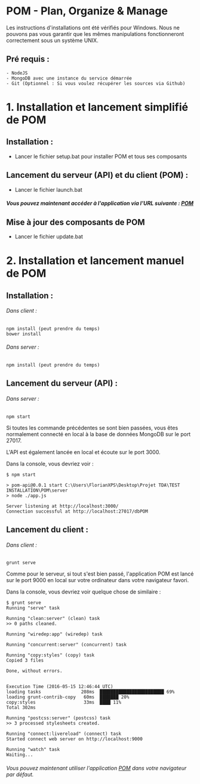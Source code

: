 # POM - Plan, Organize & Manage

Les instructions d'installations ont été vérifiés pour Windows.
Nous ne pouvons pas vous garantir que les mêmes manipulations fonctionneront correctement
sous un système UNIX.
 
## Pré requis :
	- NodeJS
	- MongoDB avec une instance du service démarrée
	- Git (Optionnel : Si vous voulez récupérer les sources via Github)

# 1. Installation et lancement simplifié de POM

## Installation :	
- Lancer le fichier setup.bat pour installer POM et tous ses composants

## Lancement du serveur (API) et du client (POM) :
- Lancer le fichier launch.bat

##### Vous pouvez maintenant accéder à l'application via l'URL suivante : [POM](http://localhost:9000)

## Mise à jour des composants de POM
- Lancer le fichier update.bat
	
	
# 2. Installation et lancement manuel de POM
	
## Installation :
###### Dans client :
	npm install (peut prendre du temps)
	bower install

###### Dans server :
	npm install (peut prendre du temps)
		
## Lancement du serveur (API) :
###### Dans server :
	npm start
		
Si toutes les commande précédentes se sont bien passées, vous êtes normalement connecté en local à la base de données MongoDB sur le port 27017.

L'API est également lancée en local et écoute sur le port 3000.
	
Dans la console, vous devriez voir :
```
$ npm start

> pom-api@0.0.1 start C:\Users\FlorianXPS\Desktop\Projet TDA\TEST INSTALLATION\POM\server
> node ./app.js

Server listening at http://localhost:3000/
Connection successful at http://localhost:27017/dbPOM
```
	
## Lancement du client :
###### Dans client :
	grunt serve
		
Comme pour le serveur, si tout s'est bien passé, l'application POM est lancé sur le port 9000 en local sur votre ordinateur dans votre navigateur favori.
	
Dans la console, vous devriez voir quelque chose de similaire : 
```
$ grunt serve
Running "serve" task

Running "clean:server" (clean) task
>> 0 paths cleaned.

Running "wiredep:app" (wiredep) task

Running "concurrent:server" (concurrent) task

Running "copy:styles" (copy) task
Copied 3 files

Done, without errors.


Execution Time (2016-05-15 12:46:44 UTC)
loading tasks               208ms  ████████████████████████ 69%
loading grunt-contrib-copy   60ms  ███████ 20%
copy:styles                  33ms  ████ 11%
Total 302ms

Running "postcss:server" (postcss) task
>> 3 processed stylesheets created.

Running "connect:livereload" (connect) task
Started connect web server on http://localhost:9000

Running "watch" task
Waiting...
```
		
###### Vous pouvez maintenant utiliser l'application [POM](http://localhost:9000) dans votre navigateur par défaut.